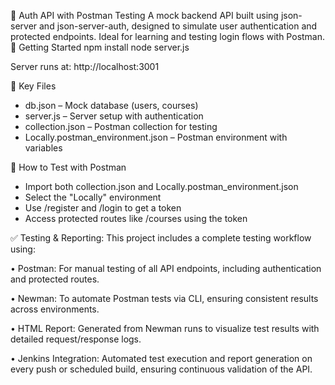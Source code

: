 🔐 Auth API with Postman Testing
A mock backend API built using json-server and json-server-auth, designed to simulate user authentication and protected endpoints. Ideal for learning and testing login flows with Postman.
🚀 Getting Started
npm install
node server.js


Server runs at: http://localhost:3001

📁 Key Files
- db.json – Mock database (users, courses)
- server.js – Server setup with authentication
- collection.json – Postman collection for testing
- Locally.postman_environment.json – Postman environment with variables

🧪 How to Test with Postman
- Import both collection.json and Locally.postman_environment.json
- Select the "Locally" environment
- Use /register and /login to get a token
- Access protected routes like /courses using the token

✅ Testing & Reporting:
This project includes a complete testing workflow using:

• 	Postman: For manual testing of all API endpoints, including authentication and protected routes.

• 	Newman: To automate Postman tests via CLI, ensuring consistent results across environments.

• 	HTML Report: Generated from Newman runs to visualize test results with detailed request/response logs.

• 	Jenkins Integration: Automated test execution and report generation on every push or scheduled build, ensuring continuous validation of the API.
